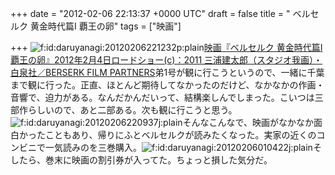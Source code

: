 
+++
date = "2012-02-06 22:13:37 +0000 UTC"
draft = false
title = " ベルセルク 黄金時代篇Ⅰ 覇王の卵"
tags = ["映画"]

+++
<img src="http://cdn-ak.f.st-hatena.com/images/fotolife/d/daruyanagi/20120206/20120206221232.png" alt="f:id:daruyanagi:20120206221232p:plain" title="f:id:daruyanagi:20120206221232p:plain" class="hatena-fotolife"/><a href="http://www.berserkfilm.com/index.php">映画『ベルセルク 黄金時代篇Ⅰ 覇王の卵』2012年2月4日ロードショー(c)：2011 三浦建太郎（スタジオ我画）・白泉社／BERSERK FILM PARTNERS</a>弟1号が観に行こうというので、一緒に千葉まで観に行った。正直、ほとんど期待してなかったのだけど、なかなかの作画・音響で、迫力がある。なんだかんだいって、結構楽しんでしまった。こいつは三部作らしいので、あと二部ある。次も観に行こうと思う。<img src="http://cdn-ak.f.st-hatena.com/images/fotolife/d/daruyanagi/20120206/20120206220937.jpg" alt="f:id:daruyanagi:20120206220937j:plain" title="f:id:daruyanagi:20120206220937j:plain" class="hatena-fotolife"/>そんなこんなで、映画がなかなか面白かったこともあり、帰りにふとベルセルクが読みたくなった。実家の近くのコンビニで一気読みのを三巻購入。<img src="http://cdn-ak.f.st-hatena.com/images/fotolife/d/daruyanagi/20120206/20120206010422.jpg" alt="f:id:daruyanagi:20120206010422j:plain" title="f:id:daruyanagi:20120206010422j:plain" class="hatena-fotolife"/>そしたら、巻末に映画の割引券が入ってた。ちょっと損した気分だ。


